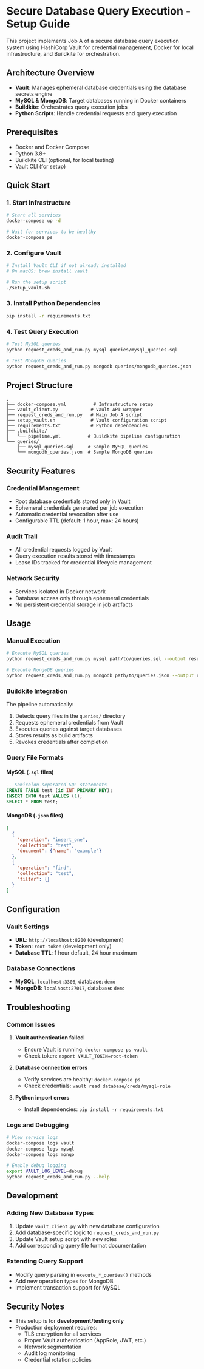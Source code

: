 # Secure Database Query Execution - Setup Guide

This project implements Job A of a secure database query execution system using HashiCorp Vault for credential management, Docker for local infrastructure, and Buildkite for orchestration.

## Architecture Overview

- **Vault**: Manages ephemeral database credentials using the database secrets engine
- **MySQL & MongoDB**: Target databases running in Docker containers
- **Buildkite**: Orchestrates query execution jobs
- **Python Scripts**: Handle credential requests and query execution

## Prerequisites

- Docker and Docker Compose
- Python 3.8+
- Buildkite CLI (optional, for local testing)
- Vault CLI (for setup)

## Quick Start

### 1. Start Infrastructure

```bash
# Start all services
docker-compose up -d

# Wait for services to be healthy
docker-compose ps
```

### 2. Configure Vault

```bash
# Install Vault CLI if not already installed
# On macOS: brew install vault

# Run the setup script
./setup_vault.sh
```

### 3. Install Python Dependencies

```bash
pip install -r requirements.txt
```

### 4. Test Query Execution

```bash
# Test MySQL queries
python request_creds_and_run.py mysql queries/mysql_queries.sql

# Test MongoDB queries
python request_creds_and_run.py mongodb queries/mongodb_queries.json
```

## Project Structure

```
.
├── docker-compose.yml          # Infrastructure setup
├── vault_client.py            # Vault API wrapper
├── request_creds_and_run.py   # Main Job A script
├── setup_vault.sh             # Vault configuration script
├── requirements.txt           # Python dependencies
├── .buildkite/
│   └── pipeline.yml          # Buildkite pipeline configuration
└── queries/
    ├── mysql_queries.sql     # Sample MySQL queries
    └── mongodb_queries.json  # Sample MongoDB queries
```

## Security Features

### Credential Management
- Root database credentials stored only in Vault
- Ephemeral credentials generated per job execution
- Automatic credential revocation after use
- Configurable TTL (default: 1 hour, max: 24 hours)

### Audit Trail
- All credential requests logged by Vault
- Query execution results stored with timestamps
- Lease IDs tracked for credential lifecycle management

### Network Security
- Services isolated in Docker network
- Database access only through ephemeral credentials
- No persistent credential storage in job artifacts

## Usage

### Manual Execution

```bash
# Execute MySQL queries
python request_creds_and_run.py mysql path/to/queries.sql --output results.json

# Execute MongoDB queries
python request_creds_and_run.py mongodb path/to/queries.json --output results.json
```

### Buildkite Integration

The pipeline automatically:
1. Detects query files in the `queries/` directory
2. Requests ephemeral credentials from Vault
3. Executes queries against target databases
4. Stores results as build artifacts
5. Revokes credentials after completion

### Query File Formats

#### MySQL (`.sql` files)
```sql
-- Semicolon-separated SQL statements
CREATE TABLE test (id INT PRIMARY KEY);
INSERT INTO test VALUES (1);
SELECT * FROM test;
```

#### MongoDB (`.json` files)
```json
[
  {
    "operation": "insert_one",
    "collection": "test",
    "document": {"name": "example"}
  },
  {
    "operation": "find",
    "collection": "test",
    "filter": {}
  }
]
```

## Configuration

### Vault Settings
- **URL**: `http://localhost:8200` (development)
- **Token**: `root-token` (development only)
- **Database TTL**: 1 hour default, 24 hour maximum

### Database Connections
- **MySQL**: `localhost:3306`, database: `demo`
- **MongoDB**: `localhost:27017`, database: `demo`

## Troubleshooting

### Common Issues

1. **Vault authentication failed**
   - Ensure Vault is running: `docker-compose ps vault`
   - Check token: `export VAULT_TOKEN=root-token`

2. **Database connection errors**
   - Verify services are healthy: `docker-compose ps`
   - Check credentials: `vault read database/creds/mysql-role`

3. **Python import errors**
   - Install dependencies: `pip install -r requirements.txt`

### Logs and Debugging

```bash
# View service logs
docker-compose logs vault
docker-compose logs mysql
docker-compose logs mongo

# Enable debug logging
export VAULT_LOG_LEVEL=debug
python request_creds_and_run.py --help
```

## Development

### Adding New Database Types

1. Update `vault_client.py` with new database configuration
2. Add database-specific logic to `request_creds_and_run.py`
3. Update Vault setup script with new roles
4. Add corresponding query file format documentation

### Extending Query Support

- Modify query parsing in `execute_*_queries()` methods
- Add new operation types for MongoDB
- Implement transaction support for MySQL

## Security Notes

- This setup is for **development/testing only**
- Production deployment requires:
  - TLS encryption for all services
  - Proper Vault authentication (AppRole, JWT, etc.)
  - Network segmentation
  - Audit log monitoring
  - Credential rotation policies